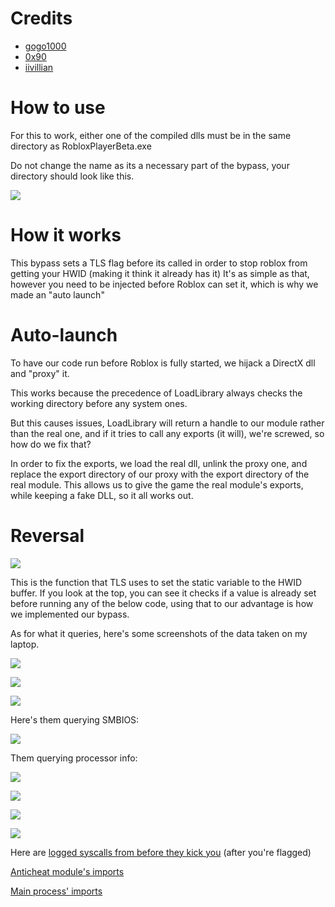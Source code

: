 # Credits
* [gogo1000](https://github.com/gogo9211)
* [0x90](https://github.com/AmJayden)
* [iivillian](https://github.com/iivillian)

# How to use
For this to work, either one of the compiled dlls must be in the same directory as RobloxPlayerBeta.exe

Do not change the name as its a necessary part of the bypass, your directory should look like this.

![](https://cdn.discordapp.com/attachments/855337473986265109/954074710788956240/unknown.png)

# How it works
This bypass sets a TLS flag before its called in order to stop roblox from getting your HWID (making it think it already has it)
It's as simple as that, however you need to be injected before Roblox can set it, which is why we made an "auto launch"

# Auto-launch
To have our code run before Roblox is fully started, we hijack a DirectX dll and "proxy" it.

This works because the precedence of LoadLibrary always checks the working directory before any system ones.

But this causes issues, LoadLibrary will return a handle to our module rather than the real one, and if it tries to call any exports (it will), we're screwed, so how do we fix that?

In order to fix the exports, we load the real dll, unlink the proxy one, and replace the export directory of our proxy with the export directory of the real module.
This allows us to give the game the real module's exports, while keeping a fake DLL, so it all works out.

# Reversal
![](https://cdn.discordapp.com/attachments/855337473986265109/954064772968620052/unknown.png)

This is the function that TLS uses to set the static variable to the HWID buffer.
If you look at the top, you can see it checks if a value is already set before running any of the below code, using that to our advantage is how we implemented our bypass.

As for what it queries, here's some screenshots of the data taken on my laptop.

![](https://cdn.discordapp.com/attachments/855337473986265109/954057957107171428/notepad_rLgBJ9mUEO.png)

![](https://cdn.discordapp.com/attachments/855337473986265109/954057692807303238/unknown.png)

![](https://cdn.discordapp.com/attachments/855337473986265109/954057624448548864/unknown.png)


Here's them querying SMBIOS:

![](https://cdn.discordapp.com/attachments/855337473986265109/954066392930471976/unknown.png)


Them querying processor info:

![](https://cdn.discordapp.com/attachments/855337473986265109/954069045773209660/unknown.png)

![](https://cdn.discordapp.com/attachments/855337473986265109/954069168536322088/unknown.png)

![](https://cdn.discordapp.com/attachments/855337473986265109/954069304888942612/unknown.png)

![](https://cdn.discordapp.com/attachments/855337473986265109/954069456349446174/unknown.png)

Here are [logged syscalls from before they kick you](https://pastebin.com/raw/X2PLGaF7) (after you're flagged)

[Anticheat module's imports](https://pastebin.com/raw/X2PLGaF7)

[Main process' imports](https://pastebin.com/raw/Xasu3wKU)
